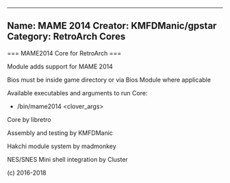 -----------------------
Name: MAME 2014 
Creator: KMFDManic/gpstar
Category: RetroArch Cores
-----------------------
=== MAME2014 Core for RetroArch ===

Module adds support for MAME 2014

Bios must be inside game directory or via Bios Module where applicable

Available executables and arguments to run Core:
- /bin/mame2014 <rom> <clover_args>

Core by libretro

Assembly and testing by KMFDManic

Hakchi module system by madmonkey

NES/SNES Mini shell integration by Cluster

(c) 2016-2018
